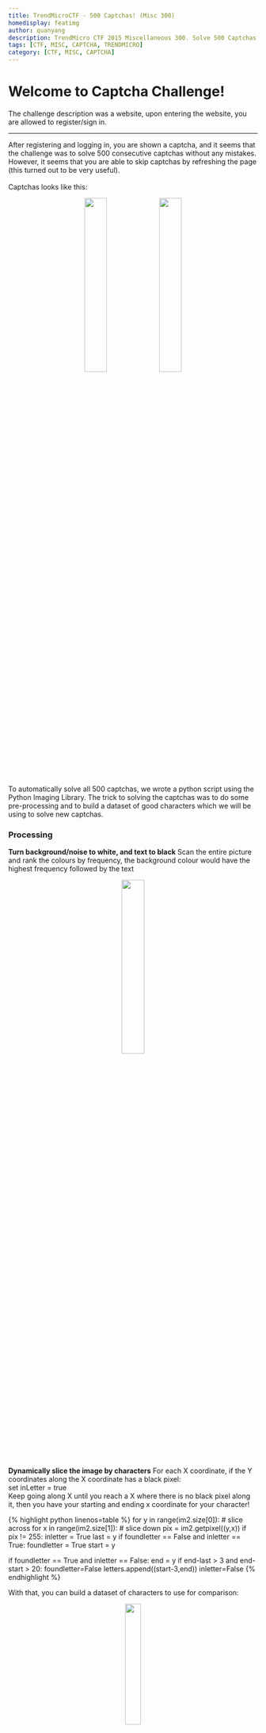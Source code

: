 ```yaml
---
title: TrendMicroCTF - 500 Captchas! (Misc 300)
homedisplay: featimg
author: quanyang
description: TrendMicro CTF 2015 Miscellaneous 300. Solve 500 Captchas.
tags: [CTF, MISC, CAPTCHA, TRENDMICRO]
category: [CTF, MISC, CAPTCHA]
--- 
```

<h1>Welcome to Captcha Challenge!</h1>
The challenge description was a website, upon entering the website, you are allowed to register/sign in.
<hr/>
	
<p>
	After registering and logging in, you are shown a captcha, and it seems that the challenge was to solve 500 consecutive captchas without any mistakes. However, it seems that you are able to skip captchas by refreshing the page (this turned out to be very useful).<br><br>
	Captchas looks like this:
</p><center><img src="/write-ups/img/res/captcha.png" width="30%" height="30%"><img src="/write-ups/img/res/captcha2.png" width="30%" height="30%"></center>
<p>
	To automatically solve all 500 captchas, we wrote a python script using the Python Imaging Library. The trick to solving the captchas was to do some pre-processing and to build a dataset of good characters which we will be using to solve new captchas.	
	<br>
	<h3>Processing</h3>
	<b>Turn background/noise to white, and text to black</b>
	Scan the entire picture and rank the colours by frequency, the background colour would have the highest frequency followed by the text
</p><center><img src="/write-ups/img/res/processed.jpg" width="30%" height="30%"></center>
<p>
	<b>Dynamically slice the image by characters</b>
  For each X coordinate, if the Y coordinates along the X coordinate has a black pixel:<br/>
  set inLetter = true<br/>
  Keep going along X until you reach a X where there is no black pixel along it, then you have your starting and ending x coordinate for your character!
</p>

{% highlight python linenos=table %}
for y in range(im2.size[0]): # slice across
  for x in range(im2.size[1]): # slice down
    pix = im2.getpixel((y,x))
    if pix != 255:
      inletter = True
      last = y
  if foundletter == False and inletter == True:
    foundletter = True
    start = y

  if foundletter == True and inletter == False:
    end = y
    if end-last > 3 and end-start > 20:
      foundletter=False
      letters.append((start-3,end))
  inletter=False
{% endhighlight %}
<p>
    With that, you can build a dataset of characters to use for comparison:
</p><center><img src="/write-ups/img/res/dataset.png" width="25%" height="25%"></center>
<p>
	So now, we process new captchas similarly, and slice them up into characters for comparison with our dataset.<br/>
	The code for comparison is as follows:
</p>

{% highlight python linenos=table %}
class VectorCompare:
  def magnitude(self,concordance):
    total = 0
    for word,count in concordance.iteritems():
      total += count ** 2
    return math.sqrt(total)

  def relation(self,concordance1, concordance2):
    relevance = 0
    topvalue = 0
    for word, count in concordance1.iteritems():
      if concordance2.has_key(word):
        topvalue += count * concordance2[word]
    return topvalue / (self.magnitude(concordance1) * self.magnitude(concordance2))

def buildvector(im):
  d1 = {}

  count = 0
  for i in im.getdata():
    d1[count] = i
    count += 1

  return d1

def crack(img):
  im = img
  im = im.convert("RGBA")
  his = im.load()
  v = VectorCompare()

  imageset = []

  for img in os.listdir('./iconset4/'):
    temp = []
    if img != "Thumbs.db" and img != ".DS_Store": # windows check...
      imgs = Image.open("./iconset4/%s"%(img))
      imgs = imgs.convert("P")
      temp.append(buildvector(imgs))
    imageset.append({img[0:2]:temp})


  values = {}

  for y in xrange(im.size[1]):
      for x in xrange(im.size[0]):
        values[x,y] = his[x,y]

  count = {}
  for j,k in sorted(values.items(), key=itemgetter(1), reverse=True):
    if (k > 0 ):
      if k in count:
        count[k] = count[k]+1
      else:
        count[k] = 1

  a = sorted(count.items(), key=itemgetter(1), reverse=True)
  text = a[1][0]
  im2 = Image.new("P",im.size,255)


  for x in range(im.size[1]):
    for y in range(im.size[0]):
      pix = im.getpixel((y,x))
      if pix == text:
        pix = (0,0,0,0)
      else:
        pix = (255,255,255,255)
      im2.putpixel((y,x),pix[2])

  guessword = ""
  letters =[]
  inletter = False
  foundletter=False
  start = 0
  end = 0
  last = 0
  for y in range(im2.size[0]): # slice across
    for x in range(im2.size[1]): # slice down
      pix = im2.getpixel((y,x))
      if pix != 255:
        inletter = True
        last = y
    if foundletter == False and inletter == True:
      foundletter = True
      start = y

    if foundletter == True and inletter == False:
      end = y
      if end-last > 3 and end-start > 20:
        foundletter=False
        letters.append((start-3,end))
    inletter=False

  results = []
  for letter in letters:
    m = hashlib.md5()
    img4 = im2.crop(( letter[0] , 0, letter[1],im2.size[1] ))
    guess = []
    for image in imageset:
      for x,y in image.iteritems():
        if len(y) != 0:
          guess.append( ( v.relation(y[0],buildvector(img4)),x.decode('hex')) )
    guess.sort(reverse=True)
    results.append(guess[0])

  return results

def main():
  img= Image.open("image.png")
  print crack(img)
  
if __name__ == "__main__":
    main()
{% endhighlight %}
<p>
  To achieve a 100% accuracy, we need to reject certain solutions that contains risk, to do this, we reject a solution if any of the characters has a similarity score that is less that 0.99. With this, we were able to achieve a 100% accuracy with a rejection rate of ~1 per captcha.
  <center><img src="/write-ups/img/res/captcharesults.png" width="50%" height="50%"></center>
  </br>
  After about ~2 hours, our script finally solve all 500 captchas.
  <center><img src="/write-ups/img/res/flag.png" width="50%" height="50%"></center>
</p>

<br>
<p align="center">
	<b>TMCTF{217dae3fd34cee799658d4552e37827f}</b>
</p>
